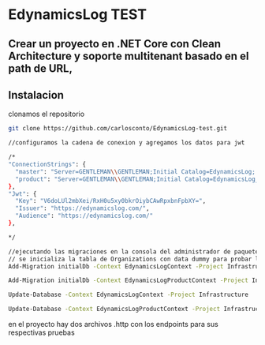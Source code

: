 # EdynamicsLog TEST
## Crear un proyecto en .NET Core con Clean Architecture y soporte multitenant basado en el path de URL,

## Instalacion

clonamos el repositorio

```sh
git clone https://github.com/carlosconto/EdynamicsLog-test.git

//configuramos la cadena de conexion y agregamos los datos para jwt

/*
"ConnectionStrings": {
  "master": "Server=GENTLEMAN\\GENTLEMAN;Initial Catalog=EdynamicsLog; User ID=sa;Password=123; TrustServerCertificate=True",
  "product": "Server=GENTLEMAN\\GENTLEMAN;Initial Catalog=EdynamicsLog_Products; User ID=sa;Password=123; TrustServerCertificate=True"
},
"Jwt": {
  "Key": "V6doLUl2mbXei/RxH0u5xy0bkrOiybCAwRpxbnFpbXY=",
  "Issuer": "https://edynamicslog.com/",
  "Audience": "https://edynamicslog.com/"
},

*/

//ejecutando las migraciones en la consola del administrador de paquetes de visual studio
// se inicializa la tabla de Organizations con data dummy para probar los tenant
Add-Migration initialDb -Context EdynamicsLogContext -Project Infrastructure

Add-Migration initialDb -Context EdynamicsLogProductContext -Project Infrastructure

Update-Database -Context EdynamicsLogContext -Project Infrastructure

Update-Database -Context EdynamicsLogProductContext -Project Infrastructure
```

en el proyecto hay dos archivos .http con los endpoints para sus respectivas pruebas